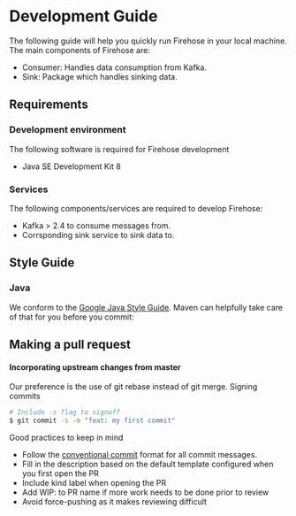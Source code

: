 # Development Guide

The following guide will help you quickly run Firehose in your local machine. The main components of Firehose are:

* Consumer: Handles data consumption from Kafka.
* Sink: Package which handles sinking data.

## Requirements

### Development environment

The following software is required for Firehose development

* Java SE Development Kit 8

### Services

The following components/services are required to develop Firehose:

* Kafka &gt; 2.4 to consume messages from.
* Corrsponding sink service to sink data to.

## Style Guide

### Java

We conform to the [Google Java Style Guide](https://google.github.io/styleguide/javaguide.html). Maven can helpfully take care of that for you before you commit:

## Making a pull request

#### Incorporating upstream changes from master

Our preference is the use of git rebase instead of git merge. Signing commits

```bash
# Include -s flag to signoff
$ git commit -s -m "feat: my first commit"
```

Good practices to keep in mind

* Follow the [conventional commit](https://www.conventionalcommits.org/en/v1.0.0/) format for all commit messages.
* Fill in the description based on the default template configured when you first open the PR
* Include kind label when opening the PR
* Add WIP: to PR name if more work needs to be done prior to review
* Avoid force-pushing as it makes reviewing difficult

